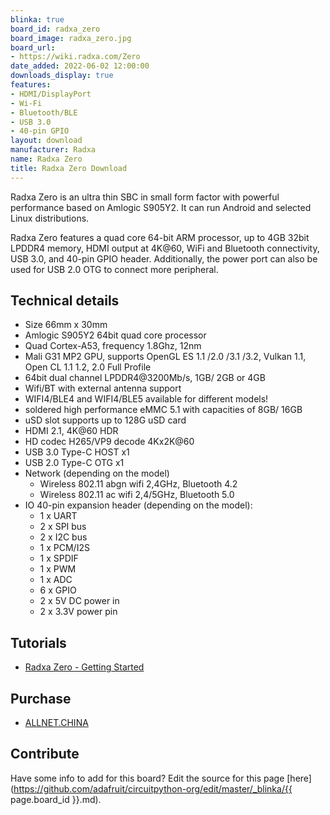 ```yaml
---
blinka: true
board_id: radxa_zero
board_image: radxa_zero.jpg
board_url:
- https://wiki.radxa.com/Zero
date_added: 2022-06-02 12:00:00
downloads_display: true
features:
- HDMI/DisplayPort
- Wi-Fi
- Bluetooth/BLE
- USB 3.0
- 40-pin GPIO
layout: download
manufacturer: Radxa
name: Radxa Zero
title: Radxa Zero Download
---
```


Radxa Zero is an ultra thin SBC in small form factor with powerful performance based on Amlogic S905Y2. It can run Android and selected Linux distributions.

Radxa Zero features a quad core 64-bit ARM processor, up to 4GB 32bit LPDDR4 memory, HDMI output at 4K@60, WiFi and Bluetooth connectivity, USB 3.0, and 40-pin GPIO header. Additionally, the power port can also be used for USB 2.0 OTG to connect more peripheral.

## Technical details
* Size 66mm x 30mm
* Amlogic S905Y2 64bit quad core processor
* Quad Cortex-A53, frequency 1.8Ghz, 12nm
* Mali G31 MP2 GPU, supports OpenGL ES 1.1 /2.0 /3.1 /3.2, Vulkan 1.1, Open CL 1.1 1.2, 2.0 Full Profile
* 64bit dual channel LPDDR4@3200Mb/s, 1GB/ 2GB or 4GB
* Wifi/BT with external antenna support
* WIFI4/BLE4 and WIFI4/BLE5 available for different models!
* soldered high performance eMMC 5.1 with capacities of 8GB/ 16GB
* uSD slot supports up to 128G uSD card
* HDMI 2.1, 4K@60 HDR
* HD codec H265/VP9 decode 4Kx2K@60
* USB 3.0 Type-C HOST x1
* USB 2.0 Type-C OTG x1
* Network (depending on the model)
    - Wireless 802.11 abgn wifi 2,4GHz, Bluetooth 4.2
    - Wireless 802.11 ac wifi 2,4/5GHz, Bluetooth 5.0
* IO 40-pin expansion header (depending on the model):
    - 1 x UART
    - 2 x SPI bus
    - 2 x I2C bus
    - 1 x PCM/I2S
    - 1 x SPDIF
    - 1 x PWM
    - 1 x ADC
    - 6 x GPIO
    - 2 x 5V DC power in
    - 2 x 3.3V power pin

## Tutorials
* [Radxa Zero - Getting Started](https://wiki.radxa.com/Zero/getting_started)
## Purchase
* [ALLNET.CHINA](https://shop.allnetchina.cn/products/copy-of-radxa-zero)

## Contribute

Have some info to add for this board? Edit the source for this page [here](https://github.com/adafruit/circuitpython-org/edit/master/_blinka/{{ page.board_id }}.md).
